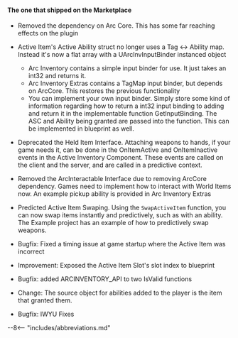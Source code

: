 #### The one that shipped on the Marketplace

- Removed the dependency on Arc Core.  This has some far reaching effects on the plugin

- Active Item's Active Ability struct no longer uses a Tag <-> Ability map.  Instead it's now a flat array with a UArcInvInputBinder instanced object

    * Arc Inventory contains a simple input binder for use.  It just takes an int32 and returns it.
    * Arc Inventory Extras contains a TagMap input binder, but depends on ArcCore.  This restores the previous functionality
    * You can implement your own input binder.  Simply store some kind of information regarding how to return a int32 input binding to adding and return it in the implementable function GetInputBinding.  The ASC and Ability being granted are passed into the function.  This can be implemented in blueprint as well.

- Deprecated the Held Item Interface.  Attaching weapons to hands, if your game needs it, can be done in the OnItemActive and OnItemInactive events in the Active Inventory Component.  These events are called on the client and the server, and are called in a predictive context.  
- Removed the ArcInteractable Interface due to removing ArcCore dependency.  Games need to implement how to interact with World Items now.  An example pickup ability is provided in Arc Inventory Extras

- Predicted Active Item Swaping.  Using the `SwapActiveItem` function, you can now swap items instantly and predictively, such as with an ability.  The Example project has an example of how to predictively swap weapons.

- Bugfix: Fixed a timing issue at game startup where the Active Item was incorrect
- Improvement: Exposed the Active Item Slot's slot index to blueprint
- Bugfix: added ARCINVENTORY_API to two IsValid functions
- Change: The source object for abilities added to the player is the item that granted them. 
- Bugfix: IWYU Fixes


--8<-- "includes/abbreviations.md"
